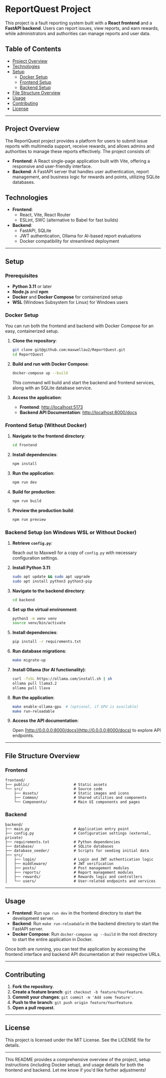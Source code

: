 # ReportQuest Project

This project is a fault reporting system built with a **React frontend** and a **FastAPI backend**. Users can report issues, view reports, and earn rewards, while administrators and authorities can manage reports and user data.

## Table of Contents

-   [Project Overview](#project-overview)
-   [Technologies](#technologies)
-   [Setup](#setup)
    -   [Docker Setup](#docker-setup)
    -   [Frontend Setup](#frontend-setup)
    -   [Backend Setup](#backend-setup)
-   [File Structure Overview](#file-structure-overview)
-   [Usage](#usage)
-   [Contributing](#contributing)
-   [License](#license)

---

## Project Overview

The ReportQuest project provides a platform for users to submit issue reports with multimedia support, receive rewards, and allows admins and authorities to manage these reports effectively. The project consists of:

-   **Frontend**: A React single-page application built with Vite, offering a responsive and user-friendly interface.
-   **Backend**: A FastAPI server that handles user authentication, report management, and business logic for rewards and points, utilizing SQLite databases.

## Technologies

-   **Frontend**:
    -   React, Vite, React Router
    -   ESLint, SWC (alternative to Babel for fast builds)
-   **Backend**:
    -   FastAPI, SQLite
    -   JWT authentication, Ollama for AI-based report evaluations
    -   Docker compatibility for streamlined deployment

---

## Setup

### Prerequisites

-   **Python 3.11** or later
-   **Node.js** and **npm**
-   **Docker** and **Docker Compose** for containerized setup
-   **WSL** (Windows Subsystem for Linux) for Windows users

### Docker Setup

You can run both the frontend and backend with Docker Compose for an easy, containerized setup.

1. **Clone the repository**:

    ```bash
    git clone git@github.com:maxwellau2/ReportQuest.git
    cd ReportQuest
    ```

2. **Build and run with Docker Compose**:

    ```bash
    docker-compose up --build
    ```

    This command will build and start the backend and frontend services, along with an SQLite database service.

3. **Access the application**:

    - **Frontend**: [http://localhost:5173](http://localhost:5173)
    - **Backend API Documentation**: [http://localhost:8000/docs](http://localhost:8000/docs)

### Frontend Setup (Without Docker)

1. **Navigate to the frontend directory**:

    ```bash
    cd frontend
    ```

2. **Install dependencies**:

    ```bash
    npm install
    ```

3. **Run the application**:

    ```bash
    npm run dev
    ```

4. **Build for production**:

    ```bash
    npm run build
    ```

5. **Preview the production build**:

    ```bash
    npm run preview
    ```

### Backend Setup (on Windows WSL or Without Docker)

1. **Retrieve `config.py`**:

    Reach out to Maxwell for a copy of `config.py` with necessary configuration settings.

2. **Install Python 3.11**:

    ```bash
    sudo apt update && sudo apt upgrade
    sudo apt install python3 python3-pip
    ```

3. **Navigate to the backend directory**:

    ```bash
    cd backend
    ```

4. **Set up the virtual environment**:

    ```bash
    python3 -m venv venv
    source venv/bin/activate
    ```

5. **Install dependencies**:

    ```bash
    pip install -r requirements.txt
    ```

6. **Run database migrations**:

    ```bash
    make migrate-up
    ```

7. **Install Ollama (for AI functionality)**:

    ```bash
    curl -fsSL https://ollama.com/install.sh | sh
    ollama pull llama3.2
    ollama pull llava
    ```

8. **Run the application**:

    ```bash
    make enable-ollama-gpu  # (optional, if GPU is available)
    make run-reloadable
    ```

9. **Access the API documentation**:

    Open [http://0.0.0.0:8000/docs](http://0.0.0.0:8000/docs) to explore API endpoints.

---

## File Structure Overview

### Frontend

```
frontend/
├── public/                    # Static assets
└── src/                       # Source code
    ├── Assets/                # Static images and icons
    ├── Common/                # Shared utilities and components
    └── Components/            # Main UI components and pages
```

### Backend

```
backend/
├── main.py                    # Application entry point
├── config.py                  # Configuration settings (external, private)
├── requirements.txt           # Python dependencies
├── database/                  # SQLite databases
├── database_seeder/           # Scripts for seeding initial data
├── src/
│   ├── login/                 # Login and JWT authentication logic
│   ├── middleware/            # JWT verification
│   ├── posts/                 # Post management modules
│   ├── reports/               # Report management modules
│   ├── rewards/               # Rewards logic and controllers
│   └── users/                 # User-related endpoints and services
```

---

## Usage

-   **Frontend**: Run `npm run dev` in the frontend directory to start the development server.
-   **Backend**: Run `make run-reloadable` in the backend directory to start the FastAPI server.
-   **Docker Compose**: Run `docker-compose up --build` in the root directory to start the entire application in Docker.

Once both are running, you can test the application by accessing the frontend interface and backend API documentation at their respective URLs.

---

## Contributing

1. **Fork the repository**.
2. **Create a feature branch**: `git checkout -b feature/YourFeature`.
3. **Commit your changes**: `git commit -m 'Add some feature'`.
4. **Push to the branch**: `git push origin feature/YourFeature`.
5. **Open a pull request**.

---

## License

This project is licensed under the MIT License. See the LICENSE file for details.

---

This README provides a comprehensive overview of the project, setup instructions (including Docker setup), and usage details for both the frontend and backend. Let me know if you'd like further adjustments!
